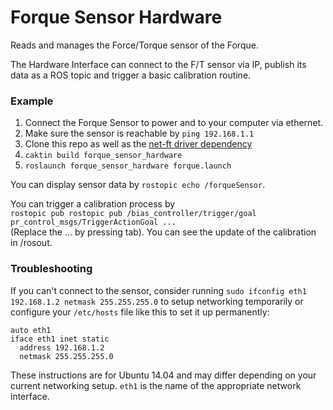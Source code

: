 # Forque Sensor Hardware

Reads and manages the Force/Torque sensor of the Forque.

The Hardware Interface can connect to the F/T sensor via IP, publish its data as a ROS topic and trigger a basic calibration routine.

### Example

1. Connect the Forque Sensor to power and to your computer via ethernet.
2. Make sure the sensor is reachable by ```ping 192.168.1.1```
3. Clone this repo as well as the [net-ft driver dependency](https://github.com/epfl-lasa/net-ft-ros)
3. ```caktin build forque_sensor_hardware```
4. ```roslaunch forque_sensor_hardware forque.launch```

You can display sensor data by ```rostopic echo /forqueSensor```.

You can trigger a calibration process by<br/>
```rostopic pub rostopic pub /bias_controller/trigger/goal pr_control_msgs/TriggerActionGoal ...```<br/>
(Replace the ... by pressing tab). You can see the update of the calibration in /rosout.

### Troubleshooting

If you can't connect to the sensor, consider running ```sudo ifconfig eth1 192.168.1.2 netmask 255.255.255.0``` to setup networking temporarily or configure your ```/etc/hosts``` file like this to set it up permanently:

```
auto eth1
iface eth1 inet static
  address 192.168.1.2
  netmask 255.255.255.0
```

These instructions are for Ubuntu 14.04 and may differ depending on your current networking setup. ```eth1``` is the name of the appropriate network interface.
